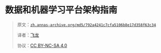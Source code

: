 # 数据和机器学习平台架构指南

> 原文：[`zh.annas-archive.org/md5/792a4241c7cfa5106b8e17d358f63c34`](https://zh.annas-archive.org/md5/792a4241c7cfa5106b8e17d358f63c34)
> 
> 译者：[飞龙](https://github.com/wizardforcel)
> 
> 协议：[CC BY-NC-SA 4.0](http://creativecommons.org/licenses/by-nc-sa/4.0/)